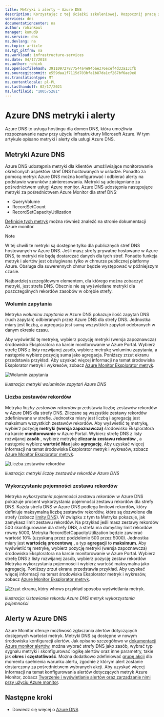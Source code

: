 ```yaml
---
title: Metryki i alerty — Azure DNS
description: Korzystając z tej ścieżki szkoleniowej, Rozpocznij pracę z Azure DNS metrykami i alertami.
services: dns
documentationcenter: na
author: rohinkoul
manager: kumudD
ms.service: dns
ms.devlang: na
ms.topic: article
ms.tgt_pltfrm: na
ms.workload: infrastructure-services
ms.date: 04/17/2018
ms.author: rohink
ms.openlocfilehash: 391109727877544a4e94bae376ecef4d33a13cfb
ms.sourcegitcommit: e559daa1f7115d703bfa1b87da1cf267bf6ae9e8
ms.translationtype: MT
ms.contentlocale: pl-PL
ms.lasthandoff: 02/17/2021
ms.locfileid: "100575281"
---
```

# <a name="azure-dns-metrics-and-alerts"></a>Azure DNS metryki i alerty
Azure DNS to usługa hostingu dla domen DNS, która umożliwia rozpoznawanie nazw przy użyciu infrastruktury Microsoft Azure. W tym artykule opisano metryki i alerty dla usługi Azure DNS.

## <a name="azure-dns-metrics"></a>Metryki Azure DNS

Azure DNS udostępnia metryki dla klientów umożliwiające monitorowanie określonych aspektów stref DNS hostowanych w usłudze. Ponadto za pomocą metryk Azure DNS można konfigurować i odbierać alerty na podstawie warunków zainteresowania. Metryki są udostępniane za pośrednictwem [usługi Azure monitor](../azure-monitor/index.yml). Azure DNS udostępnia następujące metryki za pośrednictwem Azure Monitor dla stref DNS:

-   QueryVolume
-   RecordSetCount
-   RecordSetCapacityUtilization

[Definicję tych metryk](../azure-monitor/essentials/metrics-supported.md#microsoftnetworkdnszones) można również znaleźć na stronie dokumentacji Azure monitor.
>[!NOTE]
> W tej chwili te metryki są dostępne tylko dla publicznych stref DNS hostowanych w Azure DNS. Jeśli masz strefy prywatne hostowane w Azure DNS, te metryki nie będą dostarczać danych dla tych stref. Ponadto funkcja metryk i alertów jest obsługiwana tylko w chmurze publicznej platformy Azure. Obsługa dla suwerennych chmur będzie występować w późniejszym czasie. 

Najbardziej szczegółowym elementem, dla którego można zobaczyć metryki, jest strefa DNS. Obecnie nie są wyświetlane metryki dla poszczególnych rekordów zasobów w obrębie strefy.

### <a name="query-volume"></a>Wolumin zapytania

Metryka *woluminu zapytania* w Azure DNS pokazuje ilość zapytań DNS (ruch zapytań) odbieranych przez Azure DNS dla strefy DNS. Jednostka miary jest liczbą, a agregacja jest sumą wszystkich zapytań odebranych w danym okresie czasu. 

Aby wyświetlić tę metrykę, wybierz pozycję metryki (wersja zapoznawcza) środowisko Eksploratora na karcie monitorowanie w Azure Portal. Wybierz strefę DNS z listy rozwijanej zasób, wybierz metrykę woluminu zapytania, a następnie wybierz pozycję suma jako agregacja. Poniższy zrzut ekranu przedstawia przykład.  Aby uzyskać więcej informacji na temat środowiska Eksplorator metryk i wykresów, zobacz [Azure Monitor Eksplorator metryk](../azure-monitor/essentials/metrics-charts.md).

![Wolumin zapytania](./media/dns-alerts-metrics/dns-metrics-query-volume.png)

*Ilustracja: metryki woluminów zapytań Azure DNS*

### <a name="record-set-count"></a>Liczba zestawów rekordów
Metryka *liczby zestawów rekordów* przedstawia liczbę zestawów rekordów w Azure DNS dla strefy DNS. Zliczane są wszystkie zestawy rekordów zdefiniowane w strefie. Jednostka miary jest liczbą i agregacją jest maksimum wszystkich zestawów rekordów. Aby wyświetlić tę metrykę, wybierz pozycję **metryki (wersja zapoznawcza)** środowisko Eksploratora na karcie **monitorowanie** w Azure Portal. Wybierz strefę DNS z listy rozwijanej **zasób** , wybierz metrykę **zliczania zestawu rekordów** , a następnie wybierz **wartość Max** jako **agregację**. Aby uzyskać więcej informacji na temat środowiska Eksplorator metryk i wykresów, zobacz [Azure Monitor Eksplorator metryk](../azure-monitor/essentials/metrics-charts.md). 

![Liczba zestawów rekordów](./media/dns-alerts-metrics/dns-metrics-record-set-count.png)

*Ilustracja: metryki liczby zestawów rekordów Azure DNS*


### <a name="record-set-capacity-utilization"></a>Wykorzystanie pojemności zestawu rekordów
Metryka *wykorzystania pojemności zestawu rekordów* w Azure DNS pokazuje procent wykorzystania pojemności zestawu rekordów dla strefy DNS. Każda strefa DNS w Azure DNS podlega limitowi rekordów, który definiuje maksymalną liczbę zestawów rekordów, które są dozwolone dla strefy (zobacz [limity DNS](dns-zones-records.md#limits)). W związku z tym ta Metryka pokazuje, jak zamykasz limit zestawu rekordów. Na przykład jeśli masz zestawy rekordów 500 skonfigurowane dla strefy DNS, a strefa ma domyślny limit rekordów równy 5000, Metryka RecordSetCapacityUtilization będzie zawierać wartość 10% (uzyskaną przez podzielenie 500 przez 5000). Jednostka miary jest **wartością procentową** , a typ **agregacji** to **maksimum**. Aby wyświetlić tę metrykę, wybierz pozycję metryki (wersja zapoznawcza) środowisko Eksploratora na karcie monitorowanie w Azure Portal. Wybierz strefę DNS z listy rozwijanej zasób, wybierz pozycję zestaw rekordów Metryka wykorzystania pojemności i wybierz wartość maksymalna jako agregację. Poniższy zrzut ekranu przedstawia przykład. Aby uzyskać więcej informacji na temat środowiska Eksplorator metryk i wykresów, zobacz [Azure Monitor Eksplorator metryk](../azure-monitor/essentials/metrics-charts.md). 

![Zrzut ekranu, który whows przykład sposobu wyświetlania metryk.](./media/dns-alerts-metrics/dns-metrics-record-set-capacity-uitlization.png)

*Ilustracja: Ustawianie rekordu Azure DNS metryk wykorzystania pojemności*

## <a name="alerts-in-azure-dns"></a>Alerty w Azure DNS
Azure Monitor oferuje możliwość zgłaszania alertów dotyczących dostępnych wartości metryk. Metryki DNS są dostępne w nowym środowisku konfiguracji alertów. Jak opisano szczegółowo w [dokumentacji Azure monitor alertów](../azure-monitor/alerts/alerts-metric.md), można wybrać strefy DNS jako zasób, wybrać typ sygnału metryki i skonfigurować logikę alertów oraz inne parametry, takie jak **okres** i **częstotliwość**. Można dodatkowo zdefiniować [grupę akcji](../azure-monitor/alerts/action-groups.md) dla momentu spełnienia warunku alertu, zgodnie z którym alert zostanie dostarczony za pośrednictwem wybranych akcji. Aby uzyskać więcej informacji na temat konfigurowania alertów dotyczących metryk Azure Monitor, zobacz [Tworzenie i wyświetlanie alertów oraz zarządzanie nimi przy użyciu Azure monitor](../azure-monitor/alerts/alerts-metric.md). 

## <a name="next-steps"></a>Następne kroki
- Dowiedz się więcej o [Azure DNS](dns-overview.md).